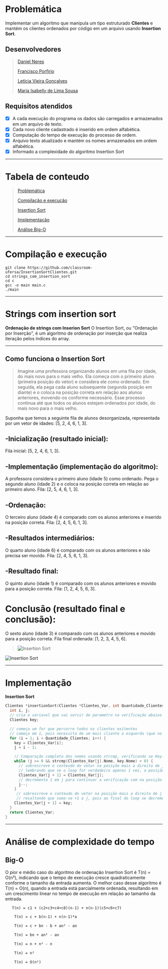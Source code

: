 # Problemática  
Implementar um algoritmo que manipula um tipo estruturado **Clientes** e mantém os clientes ordenados por código em um arquivo usando **Insertion Sort**.

## Desenvolvedores
> [Daniel Neres ](https://github.com/DanielNeres)
> 
> [Francisco Porfirio ](https://github.com/Porfirio24)
>
> [Letícia Vieira Gonçalves](https://github.com/LeticiaVieirg)
>
> [Maria Isabelly de Lima Sousa](https://github.com/isabellymrl)

## Requisitos atendidos
- [x] A cada execução do programa os dados são carregados e armazenados em um arquivo de texto.
- [x] Cada novo cliente cadastrado é inserido em ordem alfabética.
- [x] Computação do tempo de execução do processo de ordem.
- [x] Arquivo texto atualizado e mantém os nomes armazenados em ordem alfabética.
- [x] Informado a complexidade do algoritmo Insertion Sort

***

# Tabela de conteudo
> [Problemática](#problemática)
> 
> [Compilação e execução](#compilação-e-execução)
> 
> [Insertion Sort](#strings-com-insertion-sort)
> 
> [Implementação](#implementação)
> 
> [Análise Big-O](#análise-de-complexidade-do-tempo)

***

# Compilação e execução
```shell
git clone https://github.com/classroom-ufersa/InsertionSortClientes.git
cd strings_com_insertion_sort
cd c
gcc -o main main.c
./main
```
***

# Strings com insertion sort
**Ordenação de strings com Inserion Sort**
O Insertion Sort, ou "Ordenação por Inserção", é um algoritmo de ordenação por inserção que realiza iteração pelos índices do array.

***

## Como funciona o Insertion Sort
> Imagine uma professora organizando alunos em uma fila por idade, do mais novo para o mais velho. Ela começa com o primeiro aluno (primeira posição do vetor) e considera ele como ordenado. Em seguida, ela pega cada aluno subsequente (segunda posição em diante) e o coloca na posição correta em relação aos alunos anteriores, movendo-os conforme necessário. Esse processo continua até que todos os alunos estejam ordenados por idade, do mais novo para o mais velho.
>  

Suponha que temos a seguinte fila de alunos desorganizada, representada por um vetor de idades: [5, 2, 4, 6, 1, 3].

## -Inicialização (resultado inicial):

Fila inicial: [5, 2, 4, 6, 1, 3].
 ## -Implementação (implementação do algoritmo):

A professora considera o primeiro aluno (idade 5) como ordenado.
Pega o segundo aluno (idade 2) e o coloca na posição correta em relação ao primeiro aluno.
Fila: [2, 5, 4, 6, 1, 3].
 ## -Ordenação:

O terceiro aluno (idade 4) é comparado com os alunos anteriores e inserido na posição correta.
Fila: [2, 4, 5, 6, 1, 3].
 ## -Resultados intermediários:

O quarto aluno (idade 6) é comparado com os alunos anteriores e não precisa ser movido.
Fila: [2, 4, 5, 6, 1, 3].
## -Resultado final:

O quinto aluno (idade 1) é comparado com os alunos anteriores e movido para a posição correta.
Fila: [1, 2, 4, 5, 6, 3].
# Conclusão (resultado final e conclusão):

O sexto aluno (idade 3) é comparado com os alunos anteriores e movido para a posição correta.
Fila final ordenada: [1, 2, 3, 4, 5, 6].
> ![Insertion Sort](https://markbowman.org/LCC/SortInsertion.gif)

![Insertion Sort](https://camo.githubusercontent.com/ae22b4c49b217531d947a1e6825d400d3cb51d9c7cd11d1790eba04060e88c3e/68747470733a2f2f6d61726b626f776d616e2e6f72672f4c43432f536f7274496e73657274696f6e2e676966)

***

# Implementação
**Insertion Sort**
```C
Clientes *insertionSort(Clientes *Clientes_Var, int Quantidade_Clientes) {
  int i, j;
  // cria a variavel que vai servir de parametro na verificação abaixo
  Clientes key;

  // começa um for que percorre todos os clientes exitentes
  // começa em 1, pois necessita de um mais cliente a esquerda (que no caso e 0), para se efutar a comparação 
  for (i = 1; i < Quantidade_Clientes; i++) {
    key = Clientes_Var[i];
    j = i - 1;

    // Comparação completa dos nomes usando strcmp, verificando se Key.Nome tem letras "menores" que Clientes_Var[j].Nome
    while (j >= 0 && strcmp(Clientes_Var[j].Nome, key.Nome) > 0) {
      // sobrescreve o conteudo do vetor na posição mais a direita de j, pelo conteudo do vetor na posição j
      // lembrando que se o loop for verdadeiro apenas 1 vez, a posição j + 1 = i
      Clientes_Var[j + 1] = Clientes_Var[j];
      // decrementa 1 em j para continuar a verificação com na posição ainda mais a esquerda
      j--;
    }
     // sobrescreve o conteudo do vetor na posição mais a direita de j + 1, pela key
     // resaltando que soma-se +1 a j, pois ao final do loop se decrementa 1 de j
    Clientes_Var[j + 1] = key;
  }
  return Clientes_Var;
}
```

***

# Análise de complexidade do tempo
## Big-O
O pior e médio caso do algoritmo de ordenação Insertion Sort é T(n) = O(n²), indicando que o tempo de execução cresce quadraticamente conforme o tamanho da entrada aumenta. O melhor caso desse algoritmo é T(n) = O(n), quando a entrada está parcialmente ordenada, resultando em um crescimento linear no tempo de execução em relação ao tamanho da entrada.
```latex
   T(n) = c1 + (c2+c3+c4+c8)(n-1) + n(n-1)(c5+c6+c7)

    T(n) = c + b(n-1) + n(n-1)*a

    T(n) = c + bn - b + an² - an

    T(n) = bn + an² - an

    T(n) = n + n² - n

    T(n) = n²

    T(n) = O(n²)
 ```
